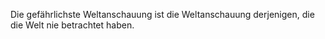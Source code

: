 Die gefährlichste Weltanschauung ist die Weltanschauung derjenigen, die die Welt nie betrachtet haben.

<!---
Alexander-VonHumboldt/Alexander-VonHumboldt is a ✨ special ✨ repository because its `README.md` (this file) appears on your GitHub profile.
You can click the Preview link to take a look at your changes.
--->
